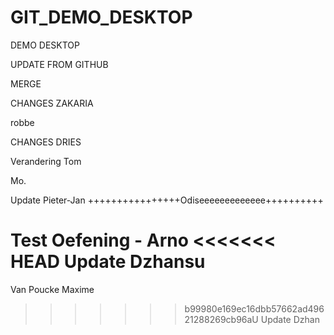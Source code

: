 # GIT_DEMO_DESKTOP

DEMO DESKTOP

UPDATE FROM GITHUB

MERGE

CHANGES ZAKARIA

robbe

CHANGES DRIES

Verandering Tom

Mo.

Update Pieter-Jan
++++++++++++++++Odiseeeeeeeeeeeee++++++++++

Test Oefening - Arno
<<<<<<< HEAD
Update Dzhansu
=======

Van Poucke Maxime
>>>>>>> b99980e169ec16dbb57662ad49621288269cb96aU
Update Dzhan
